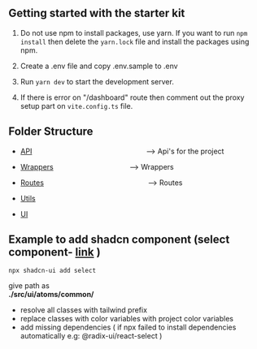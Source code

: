
## Getting started with the starter kit

  

1. Do not use npm to install packages, use yarn. If you want to run `npm install` then delete the `yarn.lock` file and install the packages using npm.

2. Create a .env file and copy .env.sample to .env

3. Run `yarn dev` to start the development server.

4. If there is error on "/dashboard" route then comment out the proxy setup part on `vite.config.ts` file.

  

## Folder Structure

  

- [API](./src/api/readme.md)$~~~~~~~~~~~~~~~~~~~~~~~~~~~~~~~~~~~~~~~~~~~~~~~~~~~~~~~~~$--> Api's for the project

- [Wrappers](./src/api/wrappers/readme.md)$~~~~~~~~~~~~~~~~~~~~~~~~~~~~~~~~~~~~~~$--> Wrappers

- [Routes](./src/routes/readme.md)$~~~~~~~~~~~~~~~~~~~~~~~~~~~~~~~~~~~~~~~~~~~~~~~~~~~~$--> Routes

- [Utils](./src/utils/readme.md)

- [UI](./src/ui/readme.md)



## Example to add shadcn component (select component- [link](https://ui.shadcn.com/docs/components/select) )

	npx shadcn-ui add select
give path as      
 **./src/ui/atoms/common/**
 
- resolve all classes with tailwind prefix
- replace classes with color variables with project color variables
- add missing dependencies ( if npx failed to install dependencies automatically e.g: @radix-ui/react-select )


